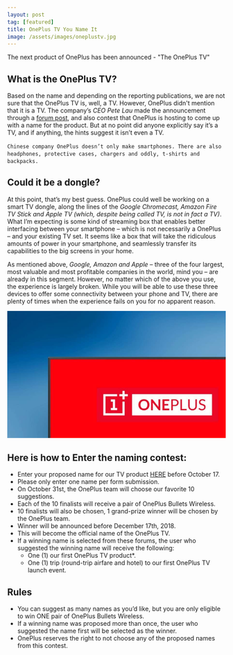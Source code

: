 ```yaml
---
layout: post
tag: [featured]
title: OnePlus TV You Name It
image: /assets/images/oneplustv.jpg
---
```

The next product of OnePlus has been announced - "The OnePlus TV"

## What is the OnePlus TV?
Based on the name and depending on the reporting publications, we are not sure that the OnePlus TV is, well, a TV. However, OnePlus didn't mention that it is a TV. The company’s *CEO Pete Lau* made the announcement through a [forum post](https://forums.oneplus.com/threads/contest-oneplus-tv-you-name-it.907312/), and also contest that OnePlus is hosting to come up with a name for the product. But at no point did anyone explicitly say it’s a TV, and if anything, the hints suggest it isn’t even a TV.

`Chinese company OnePlus doesn’t only make smartphones. There are also headphones, protective cases, chargers and oddly, t-shirts and backpacks.`

## Could it be a dongle?
At this point, that’s my best guess. OnePlus could well be working on a smart TV dongle, along the lines of the *Google Chromecast, Amazon Fire TV Stick and Apple TV (which, despite being called TV, is not in fact a TV)*. What I’m expecting is some kind of streaming box that enables better interfacing between your smartphone – which is not necessarily a OnePlus – and your existing TV set. It seems like a box that will take the ridiculous amounts of power in your smartphone, and seamlessly transfer its capabilities to the big screens in your home.

As mentioned above, *Google, Amazon and Apple* – three of the four largest, most valuable and most profitable companies in the world, mind you – are already in this segment. However, no matter which of the above you use, the experience is largely broken. While you will be able to use these three devices to offer some connectivity between your phone and TV, there are plenty of times when the experience fails on you for no apparent reason.

![opt](/assets/images/opt.jpg)

## Here is how to Enter the naming contest:
* Enter your proposed name for our TV product [HERE](https://goo.gl/forms/BRITrETgzkubXTNI3) before October 17.
* Please only enter one name per form submission.
* On October 31st, the OnePlus team will choose our favorite 10 suggestions.
* Each of the 10 finalists will receive a pair of OnePlus Bullets Wireless.
* 10 finalists will also be chosen, 1 grand-prize winner will be chosen by the OnePlus team.
* Winner will be announced before December 17th, 2018.
* This will become the official name of the OnePlus TV.
* If a winning name is selected from these forums, the user who suggested the winning name will receive the following:
     * One (1) our first OnePlus TV product*.
     * One (1) trip (round-trip airfare and hotel) to our first OnePlus TV launch event.

## Rules
* You can suggest as many names as you’d like, but you are only eligible to win ONE pair of OnePlus Bullets Wireless.
* If a winning name was proposed more than once, the user who suggested the name first will be selected as the winner.
* OnePlus reserves the right to not choose any of the proposed names from this contest.
